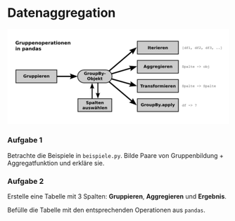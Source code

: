 
# Datenaggregation

![Gruppenoperationen in pandas](aggregation.png)

### Aufgabe 1

Betrachte die Beispiele in `beispiele.py`.
Bilde Paare von Gruppenbildung + Aggregatfunktion und erkläre sie.

### Aufgabe 2

Erstelle eine Tabelle mit 3 Spalten: **Gruppieren**, **Aggregieren** und **Ergebnis**.

Befülle die Tabelle mit den entsprechenden Operationen aus `pandas`.



